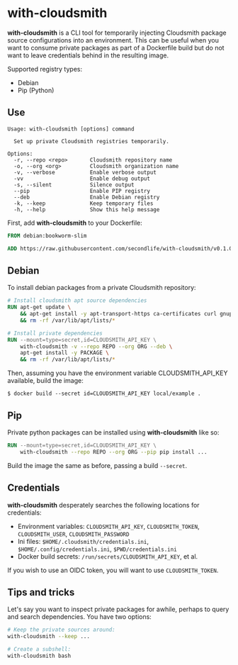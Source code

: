 # with-cloudsmith

**with-cloudsmith** is a CLI tool for temporarily injecting Cloudsmith package
source configurations into an environment. This can be useful when you want
to consume private packages as part of a Dockerfile build but do not want to
leave credentials behind in the resulting image.

Supported registry types:

- Debian
- Pip (Python)

## Use

```
Usage: with-cloudsmith [options] command

  Set up private Cloudsmith registries temporarily.

Options:
  -r, --repo <repo>       Cloudsmith repository name
  -o, --org <org>         Cloudsmith organization name
  -v, --verbose           Enable verbose output
  -vv                     Enable debug output
  -s, --silent            Silence output
  --pip                   Enable PIP registry
  --deb                   Enable Debian registry
  -k, --keep              Keep temporary files
  -h, --help              Show this help message
```

First, add **with-cloudsmith** to your Dockerfile:
```dockerfile
FROM debian:bookworm-slim

ADD https://raw.githubusercontent.com/secondlife/with-cloudsmith/v0.1.0/with-cloudsmith /usr/bin/
```

## Debian

To install debian packages from a private Cloudsmith repository:
```dockerfile
# Install cloudsmith apt source dependencies
RUN apt-get update \
    && apt-get install -y apt-transport-https ca-certificates curl gnupg \
    && rm -rf /var/lib/apt/lists/*

# Install private dependencies
RUN --mount=type=secret,id=CLOUDSMITH_API_KEY \
    with-cloudsmith -v --repo REPO --org ORG --deb \
    apt-get install -y PACKAGE \
    && rm -rf /var/lib/apt/lists/*
```

Then, assuming you have the environment variable CLOUDSMITH_API_KEY available, build the image:
```
$ docker build --secret id=CLOUDSMITH_API_KEY local/example .
```

## Pip

Private python packages can be installed using **with-cloudsmith** like so:

```dockerfile
RUN --mount=type=secret,id=CLOUDSMITH_API_KEY \
    with-cloudsmith --repo REPO --org ORG --pip pip install ...
```

Build the image the same as before, passing a build `--secret`.

## Credentials

**with-cloudsmith** desperately searches the following locations for credentials:

- Environment variables: `CLOUDSMITH_API_KEY`, `CLOUDSMITH_TOKEN`, `CLOUDSMITH_USER`, `CLOUDSMITH_PASSWORD`
- Ini files: `$HOME/.cloudsmith/credentials.ini`, `$HOME/.config/credentials.ini`, `$PWD/credentials.ini`
- Docker build secrets: `/run/secrets/CLOUDSMITH_API_KEY`, et al.

If you wish to use an OIDC token, you will want to use `CLOUDSMITH_TOKEN`.

## Tips and tricks

Let's say you want to inspect private packages for awhile, perhaps to query
and search dependencies. You have two options:

```sh
# Keep the private sources around:
with-cloudsmith --keep ...

# Create a subshell:
with-cloudsmith bash
```
